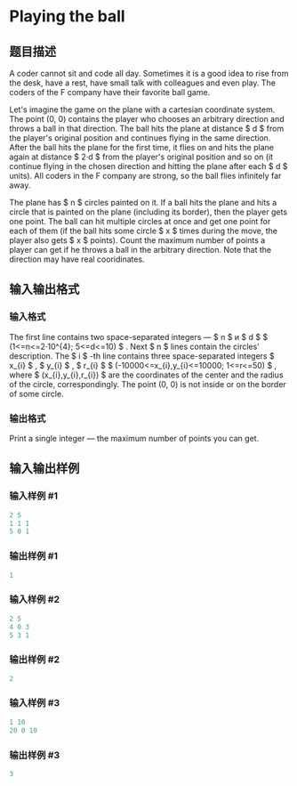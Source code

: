 # Playing the ball

## 题目描述

A coder cannot sit and code all day. Sometimes it is a good idea to rise from the desk, have a rest, have small talk with colleagues and even play. The coders of the F company have their favorite ball game.

Let's imagine the game on the plane with a cartesian coordinate system. The point (0, 0) contains the player who chooses an arbitrary direction and throws a ball in that direction. The ball hits the plane at distance $ d $ from the player's original position and continues flying in the same direction. After the ball hits the plane for the first time, it flies on and hits the plane again at distance $ 2·d $ from the player's original position and so on (it continue flying in the chosen direction and hitting the plane after each $ d $ units). All coders in the F company are strong, so the ball flies infinitely far away.

The plane has $ n $ circles painted on it. If a ball hits the plane and hits a circle that is painted on the plane (including its border), then the player gets one point. The ball can hit multiple circles at once and get one point for each of them (if the ball hits some circle $ x $ times during the move, the player also gets $ x $ points). Count the maximum number of points a player can get if he throws a ball in the arbitrary direction. Note that the direction may have real cooridinates.

## 输入输出格式

### 输入格式

The first line contains two space-separated integers — $ n $ и $ d $ $ (1<=n<=2·10^{4}; 5<=d<=10) $ . Next $ n $ lines contain the circles' description. The $ i $ -th line contains three space-separated integers $ x_{i} $ , $ y_{i} $ , $ r_{i} $ $ (-10000<=x_{i},y_{i}<=10000; 1<=r<=50) $ , where $ (x_{i},y_{i},r_{i}) $ are the coordinates of the center and the radius of the circle, correspondingly. The point (0, 0) is not inside or on the border of some circle.

### 输出格式

Print a single integer — the maximum number of points you can get.

## 输入输出样例

### 输入样例 #1

```cpp
2 5
1 1 1
5 0 1

```
### 输出样例 #1

```cpp
1

```
### 输入样例 #2

```cpp
2 5
4 0 3
5 3 1

```
### 输出样例 #2

```cpp
2

```
### 输入样例 #3

```cpp
1 10
20 0 10

```
### 输出样例 #3

```cpp
3

```
